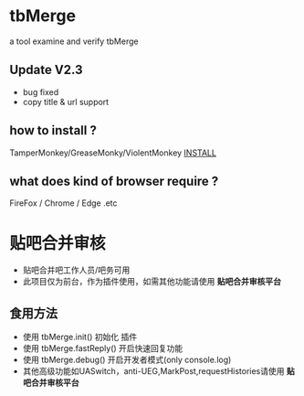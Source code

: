 # tbMerge
a tool examine and verify tbMerge 


## Update V2.3
- bug fixed 
- copy title & url support


## how to install ?
TamperMonkey/GreaseMonky/ViolentMonkey
[INSTALL](https://github.com/52fisher/tbMerge/raw/master/js/tbMerge.user.js)

## what does kind of browser require ?

FireFox / Chrome / Edge .etc


# 贴吧合并审核
- 贴吧合并吧工作人员/吧务可用
- 此项目仅为前台，作为插件使用，如需其他功能请使用 **贴吧合并审核平台**

## 食用方法
- 使用 tbMerge.init() 初始化 插件
- 使用 tbMerge.fastReply() 开启快速回复功能
- 使用 tbMerge.debug() 开启开发者模式(only console.log)
- 其他高级功能如UASwitch，anti-UEG,MarkPost,requestHistories请使用 **贴吧合并审核平台**
